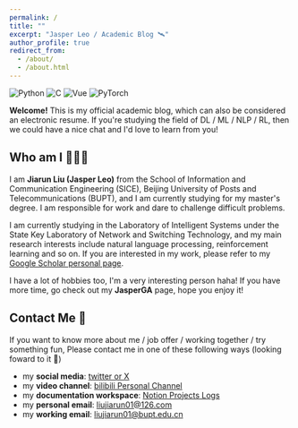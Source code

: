 ```yaml
---
permalink: /
title: ""
excerpt: "Jasper Leo / Academic Blog 🛰"
author_profile: true
redirect_from: 
  - /about/
  - /about.html
---
```


<img alt="Python" src="https://img.shields.io/badge/-Python-FADC6A?style=plastic&logo=python" />
<img alt="C" src="https://img.shields.io/badge/-C/C++-DAE8FC?style=plastic&logo=c" />
<img alt="Vue" src="https://img.shields.io/badge/-VUE-EC4A3F?style=plastic&logo=vue.js&logoColor=white" />
<img alt="PyTorch" src="https://img.shields.io/badge/-PyTorch-EE4C2C?style=plastic&logo=pytorch&logoColor=white" />


**Welcome!** This is my official academic blog, which can also be considered an electronic resume. If you're studying the field of DL / ML / NLP / RL, then we could have a nice chat and I'd love to learn from you!

Who am I 🧑🏻‍💻
------
I am **Jiarun Liu (Jasper Leo)** from the School of Information and Communication Engineering (SICE), Beijing University of Posts and Telecommunications (BUPT), and I am currently studying for my master's degree. I am responsible for work and dare to challenge difficult problems.

I am currently studying in the Laboratory of Intelligent Systems under the State Key Laboratory of Network and Switching Technology, and my main research interests include natural language processing, reinforcement learning and so on. If you are interested in my work, please refer to my [Google Scholar personal page](https://scholar.google.com/citations?user=dP4KddUAAAAJ&hl=en).

I have a lot of hobbies too, I'm a very interesting person haha! If you have more time, go check out my **JasperGA** page, hope you enjoy it!


Contact Me 🧭
------
If you want to know more about me / job offer / working together / try something fun, Please contact me in one of these following ways (looking foward to it 🥰)
- my **social media**: [twitter or X](https://twitter.com/leoAK123) 
- my **video channel**: [bilibili Personal Channel](https://space.bilibili.com/474465629)
- my **documentation workspace**: [Notion Projects Logs]([https://www.yuque.com/liujiarun-kfs4n](https://liujiarun01.notion.site/Lab-Working-b17b8d8aaa4040e0b974ca2fc96c8e0b?pvs=4))
- my **personal email**: liujiarun01@126.com
- my **working email**: liujiarun01@bupt.edu.cn

